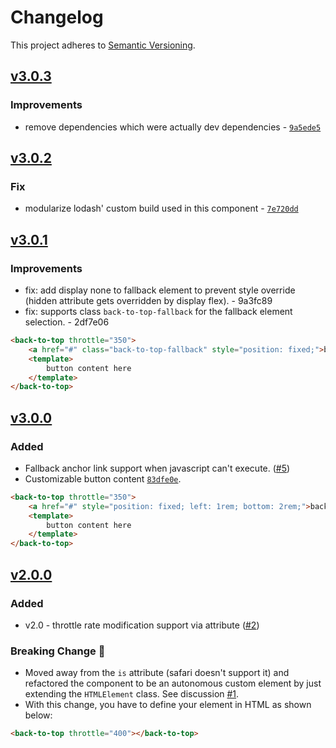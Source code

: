 # Changelog

This project adheres to [Semantic Versioning](https://semver.org/spec/v2.0.0.html).

## [v3.0.3](https://www.npmjs.com/package/@murtuzaalisurti/back-to-top/v/3.0.3)

### Improvements

- remove dependencies which were actually dev dependencies - [`9a5ede5`](https://github.com/murtuzaalisurti/back-to-top/commit/9a5ede5)

## [v3.0.2](https://www.npmjs.com/package/@murtuzaalisurti/back-to-top/v/3.0.2)

### Fix

- modularize lodash' custom build used in this component - [`7e720dd`](https://github.com/murtuzaalisurti/back-to-top/commit/7e720dd)

## [v3.0.1](https://www.npmjs.com/package/@murtuzaalisurti/back-to-top/v/3.0.1)

### Improvements

- fix: add display none to fallback element to prevent style override (hidden attribute gets overridden by display flex). - 9a3fc89
- fix: supports class `back-to-top-fallback` for the fallback element selection. - 2df7e06

```html
<back-to-top throttle="350">
    <a href="#" class="back-to-top-fallback" style="position: fixed;">back-to-top</a>
    <template>
        button content here
    </template>
</back-to-top>
```

## [v3.0.0](https://www.npmjs.com/package/@murtuzaalisurti/back-to-top/v/3.0.0)

### Added

- Fallback anchor link support when javascript can't execute. ([#5](https://github.com/murtuzaalisurti/back-to-top/pull/5))
- Customizable button content [`83dfe0e`](https://github.com/murtuzaalisurti/back-to-top/pull/5/commits/83dfe0e2d79dea0d77bf4ffdc4b16c0b073934cd).

```html
<back-to-top throttle="350">
    <a href="#" style="position: fixed; left: 1rem; bottom: 2rem;">back-to-top</a>
    <template>
        button content here
    </template>
</back-to-top>
```

## [v2.0.0](https://www.npmjs.com/package/@murtuzaalisurti/back-to-top/v/2.0.0)

### Added

- v2.0 - throttle rate modification support via attribute ([#2](https://github.com/murtuzaalisurti/back-to-top/pull/2))

### Breaking Change 🚧

- Moved away from the `is` attribute (safari doesn't support it) and refactored the component to be an autonomous custom element by just extending the `HTMLElement` class. See discussion [#1](https://github.com/murtuzaalisurti/back-to-top/issues/1).
- With this change, you have to define your element in HTML as shown below:

```html
<back-to-top throttle="400"></back-to-top>
```

